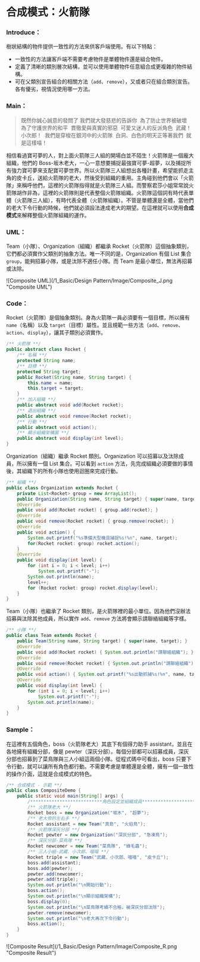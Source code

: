 # 合成模式：火箭隊

### Introduce：

樹狀結構的物件提供一致性的方法來供客戶端使用。有以下特點：

* 一致性的方法讓客戶端不需要考慮物件是單體物件還是組合物件。
* 定義了清晰的類別層次結構，並可以使用單體物件任意組合成更複雜的物件結構。
* 可在父類別宣告組合的相關方法（`add`、`remove`），又或者只在組合類別宣告。各有優劣，視情況使用哪一方法。

### Main：

> 既然你誠心誠意的發問了
> 我們就大發慈悲的告訴你 
> 為了防止世界被破壞 
> 為了守護世界的和平 
> 貫徹愛與真實的邪惡 
> 可愛又迷人的反派角色 
> 武藏！ 
> 小次郎！ 
> 我們是穿梭在銀河中的火箭隊 
> 白洞、白色的明天正等著我們 
> 就是這樣喵！

相信看過寶可夢的人，對上面火箭隊三人組的開場白並不陌生！火箭隊是一個龐大組織，他們的 Boss-坂木老大，一心一意想要捕捉最強寶可夢-超夢，以及捕捉所有強力寶可夢來支配寶可夢世界。所以火箭隊三人組想出各種計畫，希望能抓走主角的皮卡丘，送給火箭隊的老大，然後受到組織的重用。主角碰到他們會以「火箭隊」來稱呼他們，這裡的火箭隊指得就是火箭隊三人組。而警察君莎小姐常常說火箭隊胡作非為，這裡的火箭隊則是代表整個火箭隊組織。火箭隊這個詞有時代表單體（火箭隊三人組），有時代表全體（火箭隊組織）。不管是單體還是全體，當他們的老大下令行動的時候，他們就必須設法達成老大的期望。在這裡就可以使用**合成模式**來解釋整個火箭隊組織的運作。

### UML：

Team（小隊）、Organization（組織）都繼承 Rocket（火箭隊）這個抽象類別，它們都必須實作父類別的抽象方法。唯一不同的是，Organization 有個 List 集合 `group`，能夠招募小隊，或是汰除不適任小隊。而 Team 是最小單位，無法再招募或汰除。

![Composite UML](/1_Basic/Design Pattern/Image/Composite_J.png "Composite UML")

### Code：

Rocket（火箭隊）是個抽象類別。身為火箭隊一員必須要有一個目標，所以擁有 `name`（名稱）以及 `target`（目標）屬性。並且規範一些方法（`add`、`remove`、`action`、`display`），讓其子類別必須實作。

```Java
/** 火箭隊 **/
public abstract class Rocket {
    /** 名稱 **/
    protected String name;
    /** 目標 **/
    protected String target;
    public Rocket(String name, String target) {
        this.name = name;
        this.target = target;
    }
    /** 加入組織 **/
    public abstract void add(Rocket rocket);
    /** 退出組織 **/
    public abstract void remove(Rocket rocket);
    /** 行動 **/
    public abstract void action();
    /** 顯示組織架構圖 **/
    public abstract void display(int level);
}
```

Organization（組織）繼承 Rocket 類別。Organization 可以招募以及汰除成員，所以擁有一個 List 集合。可以看到 `action` 方法，先完成組織必須要做的事情後，其組織下的所有小隊也使用迴圈來完成行動。

```Java
/** 組織 **/
public class Organization extends Rocket {
    private List<Rocket> group = new ArrayList();
    public Organization(String name, String target) { super(name, target); }
    @Override
    public void add(Rocket rocket) { group.add(rocket); }
    @Override
    public void remove(Rocket rocket) { group.remove(rocket); }
    @Override
    public void action() {
        System.out.printf("%s準備大型機具捕捉%s!%n", name, target);
        for(Rocket rocket: group) rocket.action();
    }
    @Override
    public void display(int level) {
        for (int i = 0; i < level; i++)
            System.out.printf("-");
        System.out.println(name);
        level++;
        for (Rocket rocket: group) rocket.display(level);
    }
}
```

Team（小隊）也繼承了 Rocket 類別，是火箭隊裡的最小單位。因為他們沒辦法招募與汰除其他成員，所以實作 `add`、`remove` 方法將會顯示請聯絡組織等字樣。

```Java
/** 小隊 **/
public class Team extends Rocket {
    public Team(String name, String target) { super(name, target); }
    @Override
    public void add(Rocket rocket) { System.out.println("請聯絡組織"); }
    @Override
    public void remove(Rocket rocket) { System.out.println("請聯絡組織"); }
    @Override
    public void action() { System.out.printf("%s出動抓捕%s!%n", name, target); }
    @Override
    public void display(int level) {
        for (int i = 0; i < level; i++)
            System.out.printf("-");
        System.out.println(name);
    }
}
```

### Sample：

在這裡有五個角色，boss（火箭隊老大）其底下有個得力助手 assistant，並且在各地擁有組織分部，像是 pewter（深灰分部）。每個分部都可以招募成員，深灰分部也招募到了菜鳥隊與三人小組這兩個小隊。從程式碼中可看出，boss 只要下令行動，就可以讓所有角色都行動。不需要考慮是單體還是全體，擁有一個一致性的操作介面，這就是合成模式的特色。

```Java
/** 合成模式 - 示範 **/
public class CompositeDemo {
    public static void main(String[] args) {
        /***************************角色設定並組織成員***************************/
        /** 火箭隊老大 **/
        Rocket boss = new Organization("坂木", "超夢");
        /** 老大旁的左右手 **/
        Rocket assistant = new Team("真島", "火焰鳥");
        /** 火箭隊深灰分部 **/
        Rocket pewter = new Organization("深灰分部", "急凍鳥");
        /** 深灰分部-菜鳥隊 **/
        Rocket newcomer = new Team("菜鳥隊", "綠毛蟲");
        /** 三人小組-武藏、小次郎、喵喵 **/
        Rocket triple = new Team("武藏、小次郎、喵喵", "皮卡丘");
        boss.add(assistant);
        boss.add(pewter);
        pewter.add(newcomer);
        pewter.add(triple);
        System.out.println("\n開始行動");
        boss.action();
        System.out.println("\n顯示組織架構");
        boss.display(0);
        System.out.println("\n菜鳥隊考績不合格，被深灰分部汰除");
        pewter.remove(newcomer);
        System.out.println("\n老大再次下令行動");
        boss.action();
    }
}
```

![Composite Result](/1_Basic/Design Pattern/Image/Composite_R.png "Composite Result")
